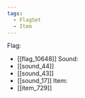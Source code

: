 ```yaml
---
tags:
  - FlagSet
  - Item
---
```

Flag:
- [[flag_10648]]
Sound:
- [[sound_44]]
- [[sound_43]]
- [[sound_17]]
Item:
- [[item_729]]
